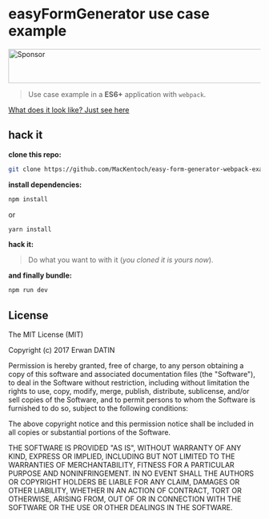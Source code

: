 # easyFormGenerator use case example

<a target='_blank' rel='nofollow' href='https://app.codesponsor.io/link/Mp96tCWH2KdajZuBzqB6jwj8/MacKentoch/easy-form-generator-webpack-example'>
  <img alt='Sponsor' width='888' height='68' src='https://app.codesponsor.io/embed/Mp96tCWH2KdajZuBzqB6jwj8/MacKentoch/easy-form-generator-webpack-example.svg' />
</a>

> Use case example in a **ES6+** application with `webpack`.

[What does it look like? Just see here](https://mackentoch.github.io/easy-form-generator-webpack-example/)

## hack it

**clone this repo:**

```bash
git clone https://github.com/MacKentoch/easy-form-generator-webpack-example.git
```

**install dependencies:**
```bash
npm install
```

or 

```bash
yarn install
```

**hack it:**

> Do what you want to with it (*you cloned it is yours now*).

**and finally bundle:**

```bash
npm run dev
```


## License

The MIT License (MIT)

Copyright (c) 2017 Erwan DATIN

Permission is hereby granted, free of charge, to any person obtaining a copy
of this software and associated documentation files (the "Software"), to deal
in the Software without restriction, including without limitation the rights
to use, copy, modify, merge, publish, distribute, sublicense, and/or sell
copies of the Software, and to permit persons to whom the Software is
furnished to do so, subject to the following conditions:

The above copyright notice and this permission notice shall be included in
all copies or substantial portions of the Software.

THE SOFTWARE IS PROVIDED "AS IS", WITHOUT WARRANTY OF ANY KIND, EXPRESS OR
IMPLIED, INCLUDING BUT NOT LIMITED TO THE WARRANTIES OF MERCHANTABILITY,
FITNESS FOR A PARTICULAR PURPOSE AND NONINFRINGEMENT. IN NO EVENT SHALL THE
AUTHORS OR COPYRIGHT HOLDERS BE LIABLE FOR ANY CLAIM, DAMAGES OR OTHER
LIABILITY, WHETHER IN AN ACTION OF CONTRACT, TORT OR OTHERWISE, ARISING FROM,
OUT OF OR IN CONNECTION WITH THE SOFTWARE OR THE USE OR OTHER DEALINGS IN
THE SOFTWARE.
